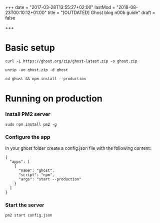 +++
date = "2017-03-28T13:55:27+02:00"
lastMod = "2018-08-23T00:10:12+01:00"
title = "[OUTDATED] Ghost blog n00b guide"
draft = false

+++

# Basic setup
`curl -L https://ghost.org/zip/ghost-latest.zip -o ghost.zip`  

`unzip -uo ghost.zip -d ghost`

`cd ghost && npm install --production`

# Running on production

### Install PM2 server
`sudo npm install pm2 -g`

### Configure the app
In your ghost folder create a config.json file with the following content:
```
{
  "apps": [
    {
      "name": "ghost",
      "script": "npm",
      "args": "start --production"
    }
  ]
}
```

### Start the server
`pm2 start config.json`
